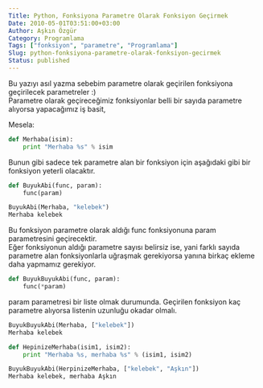 ```yaml
---
Title: Python, Fonksiyona Parametre Olarak Fonksiyon Geçirmek
Date: 2010-05-01T03:51:00+03:00
Author: Aşkın Özgür
Category: Programlama
Tags: ["fonksiyon", "parametre", "Programlama"]
Slug: python-fonksiyona-parametre-olarak-fonksiyon-gecirmek
Status: published
---
```


Bu yazıyı asıl yazma sebebim parametre olarak geçirilen fonksiyona geçirilecek parametreler :)  
Parametre olarak geçireceğimiz fonksiyonlar belli bir sayıda parametre alıyorsa yapacağımız iş basit,

Mesela:

```python
def Merhaba(isim):
    print "Merhaba %s" % isim
```

Bunun gibi sadece tek parametre alan bir fonksiyon için aşağıdaki gibi bir fonksiyon yeterli olacaktır.

```python
def BuyukAbi(func, param):
    func(param)
```

```python
BuyukAbi(Merhaba, "kelebek")
Merhaba kelebek
```

Bu fonksiyon parametre olarak aldığı func fonksiyonuna param parametresini geçirecektir.  
Eğer fonksiyonun aldığı parametre sayısı belirsiz ise, yani farklı sayıda parametre alan fonksiyonlarla uğraşmak gerekiyorsa yanına birkaç ekleme daha yapmamız gerekiyor.

```python
def BuyukBuyukAbi(func, param):
    func(*param)
```

param parametresi bir liste olmak durumunda. Geçirilen fonksiyon kaç parametre alıyorsa listenin uzunluğu okadar olmalı.

```python
BuyukBuyukAbi(Merhaba, ["kelebek"])
Merhaba kelebek
```

```python
def HepinizeMerhaba(isim1, isim2):
    print "Merhaba %s, merhaba %s" % (isim1, isim2)
```

```python
BuyukBuyukAbi(HerpinizeMerhaba, ["kelebek", "Aşkın"])
Merhaba kelebek, merhaba Aşkın
```
